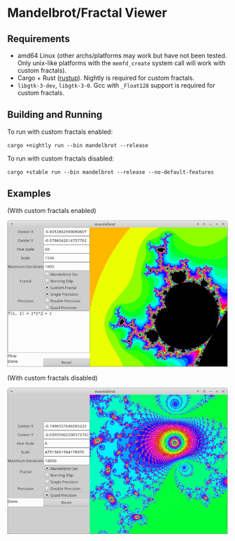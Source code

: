 # Mandelbrot/Fractal Viewer


## Requirements

* amd64 Linux (other archs/platforms may work but have not been tested. Only unix-like platforms with the `memfd_create` system call will work with custom fractals).
* Cargo + Rust ([rustup](http://rustup.rs)). Nightly is required for custom fractals.
* `libgtk-3-dev`, `libgtk-3-0`. Gcc with `_Float128` support is required for custom fractals.

## Building and Running

To run with custom fractals enabled:

```
cargo +nightly run --bin mandelbrot --release
```
To run with custom fractals disabled:

```
cargo +stable run --bin mandelbrot --release --no-default-features
```

## Examples

(With custom fractals enabled)

![An example of the fractal viewer running with custom fractals enabled](./example_2.png)

(With custom fractals disabled)

![An example of the fractal viewer running with custom fractals disabled](./example_1.png)